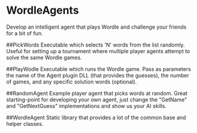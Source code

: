 # WordleAgents

Develop an intelligent agent that plays Wordle and challenge your friends for a bit of fun.

##PickWords
Executable which selects 'N' words from the list randomly. Useful for setting up a tournament where multiple player agents attempt to solve the same Wordle games.

##PlayWodle
Executable which runs the Wordle game. Pass as parameters the name of the Agent plugin DLL (that provides the guesses), the number of games, and any specific solution words (optional).

##RandomAgent
Example player agent that picks words at random. Great starting-point for developing your own agent, just change the "GetName" and "GetNextGuess" implementations and show us your AI skills.

##WordleAgent
Static library that provides a lot of the common base and helper classes.
